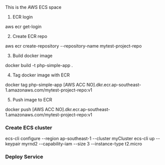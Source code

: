 This is the AWS ECS space


1) ECR login

aws ecr get-login

2) Create ECR repo

aws ecr create-repository --repository-name mytest-project-repo

3) Build docker image

docker build -t php-simple-app .

4) Tag docker image with ECR 

docker tag php-simple-app [AWS ACC NO].dkr.ecr.ap-southeast-1.amazonaws.com/mytest-project-repo:v1

5) Push image to ECR

docker push [AWS ACC NO].dkr.ecr.ap-southeast-1.amazonaws.com/mytest-project-repo:v1

### Create ECS cluster ####

ecs-cli configure --region ap-southeast-1 --cluster myCluster
ecs-cli up --keypair myrnd2 --capability-iam --size 3 --instance-type t2.micro

### Deploy Service ###









